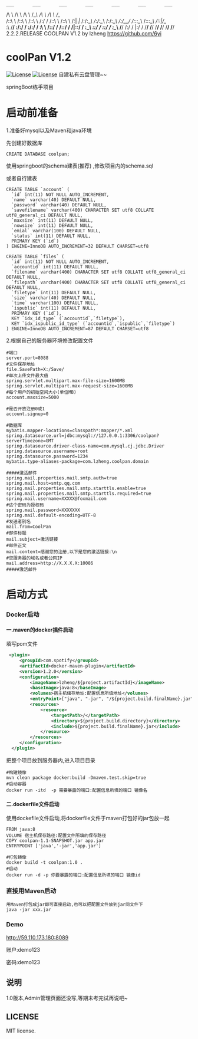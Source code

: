     ___       ___       ___       ___       ___       ___       ___
   /\  \     /\  \     /\  \     /\__\     /\  \     /\  \     /\__\
  /::\  \   /::\  \   /::\  \   /:/  /    /::\  \   /::\  \   /:| _|_
 /:/\:\__\ /:/\:\__\ /:/\:\__\ /:/__/    /::\:\__\ /::\:\__\ /::|/\__\
 \:\ \/__/ \:\/:/  / \:\/:/  / \:\  \    \/\::/  / \/\::/  / \/|::/  /
  \:\__\    \::/  /   \::/  /   \:\__\      \/__/    /:/  /    |:/  /
   \/__/     \/__/     \/__/     \/__/               \/__/     \/__/
                                                    2.2.2.RELEASE
                                                    COOLPAN V1.2
                                                    by lzheng   https://github.com/6yi
                                                    
# coolPan  V1.2
<a href="https://spring.io/projects/spring-boot/"><img src="https://img.shields.io/badge/SpringBoot-2.2.2.RELEASE-green" alt="License"></a>
 <a href="https://opensource.org/licenses/MIT"><img src="https://poser.pugx.org/laravel/framework/license.svg" alt="License"></a>
</a>
   自建私有云盘管理~~

  springBoot练手项目



# 启动前准备

1.准备好mysql以及Maven和java环境

先创建好数据库

```mysql
CREATE DATABASE coolpan;
```

使用springboot的schema建表(推荐)  ,修改项目内的schema.sql

或者自行建表

```mysql
CREATE TABLE `account` (
  `id` int(11) NOT NULL AUTO_INCREMENT,
  `name` varchar(40) DEFAULT NULL,
  `password` varchar(40) DEFAULT NULL,
  `savefilename` varchar(400) CHARACTER SET utf8 COLLATE utf8_general_ci DEFAULT NULL,
  `maxsize` int(11) DEFAULT NULL,
  `nowsize` int(11) DEFAULT NULL,
  `emial` varchar(100) DEFAULT NULL,
  `status` int(11) DEFAULT NULL,
  PRIMARY KEY (`id`)
) ENGINE=InnoDB AUTO_INCREMENT=32 DEFAULT CHARSET=utf8

CREATE TABLE `files` (
  `id` int(11) NOT NULL AUTO_INCREMENT,
  `accountid` int(11) DEFAULT NULL,
  `filename` varchar(400) CHARACTER SET utf8 COLLATE utf8_general_ci DEFAULT NULL,
  `filepath` varchar(400) CHARACTER SET utf8 COLLATE utf8_general_ci DEFAULT NULL,
  `filetype` int(11) DEFAULT NULL,
  `size` varchar(40) DEFAULT NULL,
  `time` varchar(100) DEFAULT NULL,
  `ispublic` int(11) DEFAULT NULL,
  PRIMARY KEY (`id`),
  KEY `idx_id_type` (`accountid`,`filetype`),
  KEY `idx_ispublic_id_type` (`accountid`,`ispublic`,`filetype`)
) ENGINE=InnoDB AUTO_INCREMENT=87 DEFAULT CHARSET=utf8
```



2.根据自己的服务器环境修改配置文件

```properties
#端口
server.port=8088
#文件保存地址
file.SavePath=X:/Save/  
#单次上传文件最大值
spring.servlet.multipart.max-file-size=1600MB
spring.servlet.multipart.max-request-size=1600MB
#每个用户的初始空间大小(单位MB)
account.maxsize=5000

#是否开放注册0或1
account.signup=0    

#数据库
mybatis.mapper-locations=classpath*:mapper/*.xml
spring.datasource.url=jdbc:mysql://127.0.0.1:3306/coolpan?serverTimezone=GMT
spring.datasource.driver-class-name=com.mysql.cj.jdbc.Driver
spring.datasource.username=root
spring.datasource.password=1234
mybatis.type-aliases-package=com.lzheng.coolpan.domain

#####激活邮件
spring.mail.properties.mail.smtp.auth=true
spring.mail.host=smtp.qq.com
spring.mail.properties.mail.smtp.starttls.enable=true
spring.mail.properties.mail.smtp.starttls.required=true
spring.mail.username=XXXXX@foxmail.com
#这个密码为授权码
spring.mail.password=XXXXXXX
spring.mail.default-encoding=UTF-8
#发送者别名
mail.from=CoolPan
#邮件标题
mail.subject=激活链接
#邮件正文
mail.content=感谢您的注册,以下是您的激活链接:\n
#您服务器的域名或者公网IP
mail.address=http://X.X.X.X:10086
#####激活邮件
```



# 启动方式

### Docker启动

#### 一.maven的docker插件启动

填写pom文件

```xml
 <plugin>
     <groupId>com.spotify</groupId>
     <artifactId>docker-maven-plugin</artifactId>
     <version>1.2.0</version>
     <configuration>
         <imageName>lzheng/${project.artifactId}</imageName>
         <baseImage>java:8</baseImage>
         <volumes>宿主机储存地址:配置信息所填地址</volumes>
         <entryPoint>["java", "-jar", "/${project.build.finalName}.jar"]</entryPoint>
         <resources>
             <resource>
                 <targetPath>/</targetPath>
                 <directory>${project.build.directory}</directory>
                 <include>${project.build.finalName}.jar</include>
             </resource>
         </resources>
     </configuration>
  </plugin>
```

把整个项目放到服务器内,进入项目目录

```shell
#构建镜像
mvn clean package docker:build -Dmaven.test.skip=true
#启动容器
docker run -itd  -p 需要暴露的端口:配置信息所填的端口 镜像名
```



#### 二.dockerfile文件启动

使用dockefile文件启动,将dockerfile文件于maven打包好的jar包放一起

```
FROM java:8
VOLUME 宿主机保存路径:配置文件所填的保存路径
COPY coolpan-1.1-SNAPSHOT.jar app.jar
ENTRYPOINT ['java','-jar','app.jar']
```

```
#打包镜像
docker build -t coolpan:1.0 .
#启动
docker run -d -p 你要暴露的端口:配置信息所填的端口 镜像id
```



### 直接用Maven启动

```
用Maven打包成jar即可直接启动,也可以把配置文件放到jar同文件下
java -jar xxx.jar
```

### Demo

http://59.110.173.180:8089

账户:demo123

密码:demo123











## 说明

1.0版本,Admin管理页面还没写,等期末考完试再说吧~





## LICENSE
MIT license.



